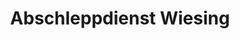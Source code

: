 ---
title: "Abschleppdienst Wiesing"
url: /paderborn/abschleppdienst-wiesing/
shop: Autowerkstatt
---